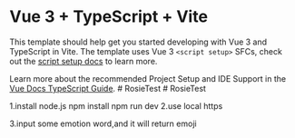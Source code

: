 # Vue 3 + TypeScript + Vite

This template should help get you started developing with Vue 3 and TypeScript in Vite. The template uses Vue 3 `<script setup>` SFCs, check out the [script setup docs](https://v3.vuejs.org/api/sfc-script-setup.html#sfc-script-setup) to learn more.

Learn more about the recommended Project Setup and IDE Support in the [Vue Docs TypeScript Guide](https://vuejs.org/guide/typescript/overview.html#project-setup).
#   R o s i e T e s t 
 
 #   R o s i e T e s t 
 
 

1.install node.js
    npm install
    npm run dev
2.use local https

3.input some emotion word,and it will return emoji